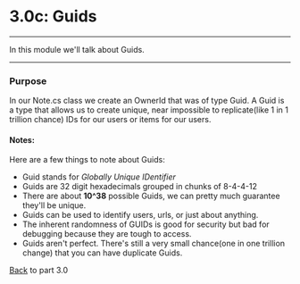 # 3.0c: Guids
---
In this module we'll talk about Guids.

<hr />

### Purpose
In our Note.cs class we create an OwnerId that was of type Guid. A Guid is a type that allows us to create unique, near impossible to replicate(like 1 in 1 trillion chance) IDs for our users or items for our users. 

#### Notes:
Here are a few things to note about Guids: 
* Guid stands for *Globally Unique IDentifier*
* Guids are 32 digit hexadecimals grouped in chunks of 8-4-4-12
* There are about **10^38** possible Guids, we can pretty much guarantee they'll be unique.
* Guids can be used to identify users, urls, or just about anything. 
* The inherent randomness of GUIDs is good for security but bad for debugging because they are tough to access.
* Guids aren't perfect. There's still a very small chance(one in one trillion change) that you can have duplicate Guids.

[Back](3.0-Data.md) to part 3.0